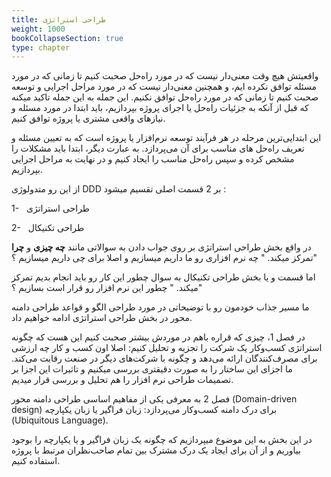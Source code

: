 ```yaml
---
title: طراحی استراتژی
weight: 1000
bookCollapseSection: true
type: chapter
---
```

واقعیتش هیچ وقت معنی‌دار نیست که در مورد راه‌حل صحبت کنیم تا زمانی که در مورد مسئله توافق نکرده ایم، و همچنین معنی‌دار نیست که در مورد مراحل اجرایی و توسعه صحبت کنیم تا زمانی که در مورد راه‌حل توافق نکنیم. این جمله به این جمله تاکید میکنه که قبل از آنکه به جزئیات راه‌حل یا اجرای پروژه بپردازیم، باید ابتدا در مورد مسئله و نیازهای واقعی مشتری یا پروژه توافق کنیم.

این ابتدایی‌ترین مرحله در هر فرآیند توسعه نرم‌افزار یا پروژه است که به تعیین مسئله و تعریف راه‌حل های مناسب برای آن می‌پردازد. به عبارت دیگر، ابتدا باید مشکلات را مشخص کرده و سپس راه‌حل مناسب را ایجاد کنیم و در نهایت به مراحل اجرایی بپردازیم.


از این رو متدولوژی DDD بر 2 قسمت اصلی تقسیم میشود :

1-   طراحی استراتژی
 
2-   طراحی تکنیکال
  
در واقع بخش طراحی استراتژی بر روی جواب دادن به سوالاتی مانند **چه چیزی** و **چرا** تمرکز میکند. " چه نرم افزاری رو ما داریم میسازیم و اصلا برای چی داریم میسازیم ؟"

اما قسمت و یا بخش طراحی تکنیکال به سوال چطور این کار رو باید انجام بدیم تمرکز میکند. " چطور این نرم افزار رو قرار است بسازیم ؟"

ما مسیر جذاب خودمون رو با توضیحاتی در مورد طراحی الگو و قواعد طراحی دامنه محور در بخش طراحی استراتژی ادامه خواهیم داد.

در فصل 1، چیزی که قراره باهم در موردش بیشتر صحبت کنیم این هست که چگونه استراتژی کسب‌وکار یک شرکت را تجزیه و تحلیل کنیم: اصلا اون کسب و کار چه ارزشی برای مصرف‌کنندگان ارائه می‌دهد و چگونه با شرکت‌های دیگر در صنعت رقابت می‌کند. ما اجزای این ساختار را به صورت دقیقتری بررسی میکنیم و تاثیرات این اجزا بر تصمیمات طراحی نرم افزار را هم تحلیل و بررسی قرار میدیم.

فصل 2 به معرفی یکی از مفاهیم اساسی طراحی دامنه محور (Domain-driven design) برای درک دامنه کسب‌وکار می‌پردازد: زبان فراگیر یا زبان یکپارچه (Ubiquitous Language).

در این بخش به این موضوع میپردازیم که چگونه یک زبان فراگیر و یا یکپارچه را بوجود بیاوریم و از آن برای ایجاد یک درک مشترک بین تمام صاحب‌نظران مرتبط با پروژه استفاده کنیم.